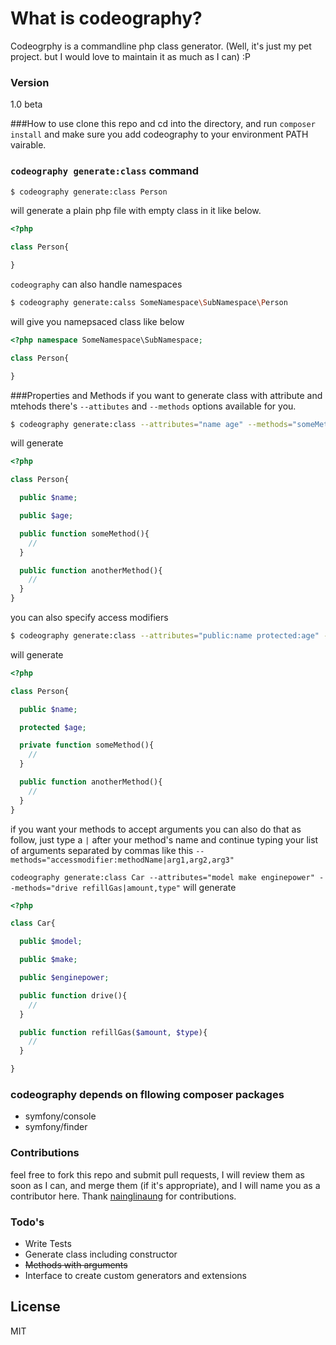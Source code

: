 # What is codeography?

Codeogrphy is a commandline php class generator. (Well, it's just my pet project. but I would love to maintain it as much as I can) :P

### Version
1.0 beta

###How to use
clone this repo and cd into the directory, and run `composer install` and make sure you add codeography to your environment PATH vairable.
### `codeography generate:class` command
```sh
$ codeography generate:class Person
```
will generate a plain php file with empty class in it like below.
```php
<?php 

class Person{

}
```
`codeography` can also handle namespaces
```sh
$ codeography generate:calss SomeNamespace\SubNamespace\Person
```
will give you namepsaced class like below
```php
<?php namespace SomeNamespace\SubNamespace;

class Person{

}
```

###Properties and Methods
if you want to generate class with attribute and mtehods there's `--attibutes` and `--methods` options available for you.
```sh
$ codeography generate:class --attributes="name age" --methods="someMethod anotherMethod" Person
```

will generate
```php
<?php 

class Person{

  public $name;

  public $age;

  public function someMethod(){
    //
  }

  public function anotherMethod(){
    //
  }
}
```

you can also specify access modifiers
```sh
$ codeography generate:class --attributes="public:name protected:age" --methods="private:someMethod public:anotherMethod" Person
```
will generate
```php
<?php 

class Person{

  public $name;

  protected $age;

  private function someMethod(){
    //
  }

  public function anotherMethod(){
    //
  }
}
```

if you want your methods to accept arguments you can also do that as follow,
just type a `|` after your method's name and continue typing your list of arguments separated by commas like this 
`--methods="accessmodifier:methodName|arg1,arg2,arg3"`

`codeography generate:class Car --attributes="model make enginepower" --methods="drive refillGas|amount,type"`
will generate 

```php
<?php 

class Car{

  public $model;

  public $make;

  public $enginepower;

  public function drive(){
    //
  }

  public function refillGas($amount, $type){
    //
  }

}
```
### codeography depends on fllowing composer packages
- symfony/console
- symfony/finder

### Contributions
feel free to fork this repo and submit pull requests, I will review them as soon as I can,
and merge them (if it's appropriate), and I will name you as a contributor here.
Thank [nainglinaung](http://github.com/nainglinaung) for contributions.
### Todo's

 - Write Tests
 - Generate class including constructor
 - <del>Methods with arguments</del>
 - Interface to create custom generators and extensions

License
----

MIT